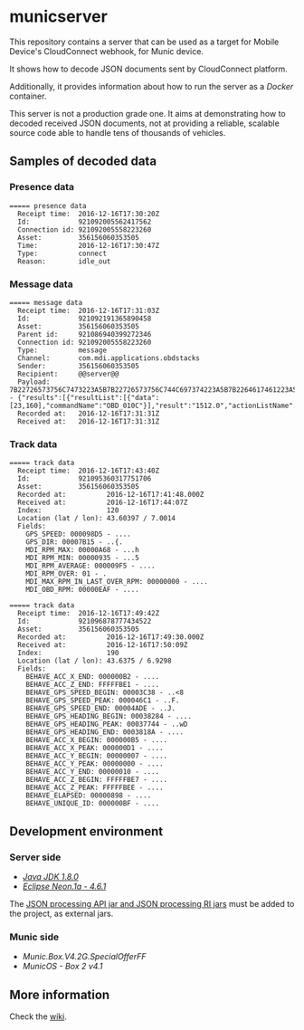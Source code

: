# municserver

This repository contains a server that can be used as a target for Mobile Device's CloudConnect webhook, for Munic device.

It shows how to decode JSON documents sent by CloudConnect platform.

Additionally, it provides information about how to run the server  as a _Docker_ container.

This server is not a production grade one. It aims at demonstrating how to decoded received JSON documents, not at providing a reliable, scalable source code able to handle tens of thousands of vehicles.

## Samples of decoded data

### Presence data

```
===== presence data
  Receipt time:  2016-12-16T17:30:20Z
  Id:            921092005562417562
  Connection id: 921092005558223260
  Asset:         356156060353505
  Time:          2016-12-16T17:30:47Z
  Type:          connect
  Reason:        idle_out
```

### Message data

```
===== message data
  Receipt time:  2016-12-16T17:31:03Z
  Id:            921092191365890458
  Asset:         356156060353505
  Parent id:     921086940399272346
  Connection id: 921092005558223260
  Type:          message
  Channel:       com.mdi.applications.obdstacks
  Sender:        356156060353505
  Recipient:     @@server@@
  Payload:       7B22726573756C7473223A5B7B22726573756C744C697374223A5B7B2264617461223A5B32332C3136305D2C22636F6D6D616E644E616D65223A224F42445F30313043227D5D2C22726573756C74223A22313531322E30222C22616374696F6E4C6973744E616D65223A2267657452504D227D5D7D - {"results":[{"resultList":[{"data":[23,160],"commandName":"OBD_010C"}],"result":"1512.0","actionListName":"getRPM"}]}
  Recorded at:   2016-12-16T17:31:31Z
  Received at:   2016-12-16T17:31:31Z
```

### Track data

```
===== track data
  Receipt time:  2016-12-16T17:43:40Z
  Id:            921095360317751706
  Asset:         356156060353505
  Recorded at:          2016-12-16T17:41:48.000Z
  Received at:          2016-12-16T17:44:07Z
  Index:                120
  Location (lat / lon): 43.60397 / 7.0014
  Fields:
    GPS_SPEED: 000098D5 - ....
    GPS_DIR: 00007B15 - ..{.
    MDI_RPM_MAX: 00000A68 - ...h
    MDI_RPM_MIN: 00000935 - ...5
    MDI_RPM_AVERAGE: 000009F5 - ....
    MDI_RPM_OVER: 01 - .
    MDI_MAX_RPM_IN_LAST_OVER_RPM: 00000000 - ....
    MDI_OBD_RPM: 00000EAF - ....

===== track data
  Receipt time:  2016-12-16T17:49:42Z
  Id:            921096878777434522
  Asset:         356156060353505
  Recorded at:          2016-12-16T17:49:30.000Z
  Received at:          2016-12-16T17:50:09Z
  Index:                190
  Location (lat / lon): 43.6375 / 6.9298
  Fields:
    BEHAVE_ACC_X_END: 000000B2 - ....
    BEHAVE_ACC_Z_END: FFFFFBE1 - ....
    BEHAVE_GPS_SPEED_BEGIN: 00003C38 - ..<8
    BEHAVE_GPS_SPEED_PEAK: 000046C1 - ..F.
    BEHAVE_GPS_SPEED_END: 00004ADE - ..J.
    BEHAVE_GPS_HEADING_BEGIN: 00038284 - ....
    BEHAVE_GPS_HEADING_PEAK: 00037744 - ..wD
    BEHAVE_GPS_HEADING_END: 0003818A - ....
    BEHAVE_ACC_X_BEGIN: 000000B5 - ....
    BEHAVE_ACC_X_PEAK: 000000D1 - ....
    BEHAVE_ACC_Y_BEGIN: 00000007 - ....
    BEHAVE_ACC_Y_PEAK: 00000000 - ....
    BEHAVE_ACC_Y_END: 00000010 - ....
    BEHAVE_ACC_Z_BEGIN: FFFFFBE7 - ....
    BEHAVE_ACC_Z_PEAK: FFFFFBEE - ....
    BEHAVE_ELAPSED: 00000898 - ....
    BEHAVE_UNIQUE_ID: 000000BF - ....
```

## Development environment

### Server side

* [_Java JDK 1.8.0_](http://www.oracle.com/technetwork/java/javase/downloads/index.html)
* [_Eclipse Neon.1a - 4.6.1_](http://www.eclipse.org/downloads/)

The [JSON processing API jar and JSON processing RI jars](https://jsonp.java.net/download.html) must be added to the project, as external jars.

### Munic side

* _Munic.Box.V4.2G.SpecialOfferFF_
* _MunicOS - Box 2 v4.1_

## More information

Check the [wiki](https://github.com/PascalBod/municserver/wiki).